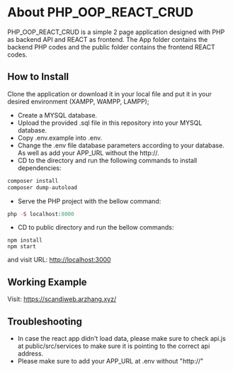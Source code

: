 # About PHP_OOP_REACT_CRUD

PHP_OOP_REACT_CRUD is a simple 2 page application designed with PHP as backend API and REACT as frontend.
The App folder contains the backend PHP codes and the public folder contains the frontend REACT codes.

## How to Install

Clone the application or download it in your local file and put it in your desired environment (XAMPP, WAMPP, LAMPP);

- Create a MYSQL database.
- Upload the provided .sql file in this repository into your MYSQL database.
- Copy .env.example into .env.
- Change the .env file database parameters according to your database. As well as add your APP_URL without the http://.
- CD to the directory and run the following commands to install dependencies:

```php
composer install
composer dump-autoload
```

- Serve the PHP project with the bellow command:

```php
php -S localhost:8000
```

- CD to public directory and run the bellow commands:

```npm
npm install
npm start
```

and visit URL: <http://localhost:3000>

## Working Example

Visit: https://scandiweb.arzhang.xyz/ 

## Troubleshooting

- In case the react app didn't load data, please make sure to check api.js at public/src/services to make sure it is pointing to the correct api address.
- Please make sure to add your APP_URL at .env without "http://"
